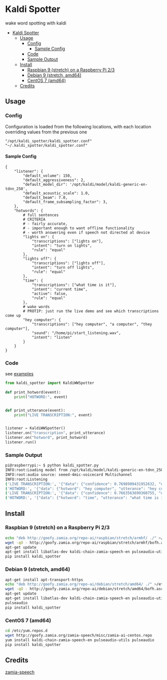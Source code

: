 # Kaldi Spotter

wake word spotting with kaldi

- [Kaldi Spotter](#kaldi-spotter)
  * [Usage](#usage)
    + [Config](#config)
      - [Sample Config](#sample-config)
    + [Code](#code)
    + [Sample Output](#sample-output)
  * [Install](#install)
    + [Raspbian 9 (stretch) on a Raspberry Pi 2/3](#raspbian-9--stretch--on-a-raspberry-pi-2-3)
    + [Debian 9 (stretch, amd64)](#debian-9--stretch--amd64-)
    + [CentOS 7 (amd64)](#centos-7--amd64-)
  * [Credits](#credits)

  
## Usage

### Config

Configuration is loaded from the following locations, with each location 
overriding values from the previous one

    "/opt/kaldi_spotter/kaldi_spotter.conf"
    "~/.kaldi_spotter/kaldi_spotter.conf"
    
#### Sample Config

```json5
{
    "listener": {
        "default_volume": 150,
        "default_aggressiveness": 2,
        "default_model_dir": '/opt/kaldi/model/kaldi-generic-en-tdnn_250',
        "default_acoustic_scale": 1.0,
        "default_beam": 7.0,
        "default_frame_subsampling_factor": 3,
    },
    "hotwords": {
        # full sentences
        # CRITERIA
        # - fairly accurate,
        # - important enough to want offline functionality
        # - worth answering even if speech not directed at device
        "lights on": {
            "transcriptions": ["lights on"],
            "intent": "turn on lights",
            "rule": "equal"
        },
        "lights off": {
            "transcriptions": ["lights off"],
            "intent": "turn off lights",
            "rule": "equal"
        },
        "time": {
            "transcriptions": ["what time is it"],
            "intent": "current time",
            "active": false,
            "rule": "equal"
        },
        # wake words
        # PROTIP: just run the live demo and see which transcriptions come up
        "hey computer": {
            "transcriptions": ["hey computer", "a computer", "they computer"],
            "sound": "/home/pi/start_listening.wav",
            "intent": "listen"
        }
    }
}
```

### Code

see [examples](./examples)

```python
from kaldi_spotter import KaldiWWSpotter
    
def print_hotword(event):
    print("HOTWORD:", event)


def print_utterance(event):
    print("LIVE TRANSCRIPTION:", event)


listener = KaldiWWSpotter()
listener.on("transcription", print_utterance)
listener.on("hotword", print_hotword)
listener.run()
``` 

### Sample Output

```bash
pi@raspberrypi:~ $ python kaldi_spotter.py 
INFO:root:Loading model from /opt/kaldi/model/kaldi-generic-en-tdnn_250 ...
INFO:root:audio source: seeed-4mic-voicecard Multichannel
INFO:root:Listening
('LIVE TRANSCRIPTION:', '{"data": {"confidence": 0.7698909431952632, "utterance": "hey computer"}, "type": "transcription"}')
('HOTWORD:', '{"data": {"hotword": "hey computer", "utterance": "hey computer", "intent": "listen"}, "type": "hotword"}')
('LIVE TRANSCRIPTION:', '{"data": {"confidence": 0.7663563699360755, "utterance": "what time is it"}, "type": "transcription"}')
('HOTWORD:', '{"data": {"hotword": "time", "utterance": "what time is it", "intent": "current time"}, "type": "hotword"}')

```

## Install

### Raspbian 9 (stretch) on a Raspberry Pi 2/3
```bash
echo "deb http://goofy.zamia.org/repo-ai/raspbian/stretch/armhf/ ./" >/etc/apt/sources.list.d/zamia-ai.list
wget -qO - http://goofy.zamia.org/repo-ai/raspbian/stretch/armhf/bofh.asc | sudo apt-key add -
apt-get update
apt-get install libatlas-dev kaldi-chain-zamia-speech-en pulseaudio-utils pulseaudio
pip install kaldi_spotter
```

### Debian 9 (stretch, amd64)
```bash
apt-get install apt-transport-https
echo "deb http://goofy.zamia.org/repo-ai/debian/stretch/amd64/ ./" >/etc/apt/sources.list.d/zamia-ai.list
wget -qO - http://goofy.zamia.org/repo-ai/debian/stretch/amd64/bofh.asc | sudo apt-key add -
apt-get update
apt-get install libatlas-dev kaldi-chain-zamia-speech-en pulseaudio-utils 
pulseaudio
pip install kaldi_spotter
```


### CentOS 7 (amd64)
```bash
cd /etc/yum.repos.d
wget http://goofy.zamia.org/zamia-speech/misc/zamia-ai-centos.repo
yum install kaldi-chain-zamia-speech-en pulseaudio-utils pulseaudio
pip install kaldi_spotter
```

## Credits

[zamia-speech](https://github.com/gooofy/zamia-speech)